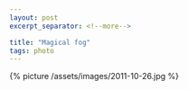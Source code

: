 ```yaml
---
layout: post
excerpt_separator: <!--more-->

title: "Magical fog"
tags: photo
---
```


{% picture /assets/images/2011-10-26.jpg %}
<!--more-->